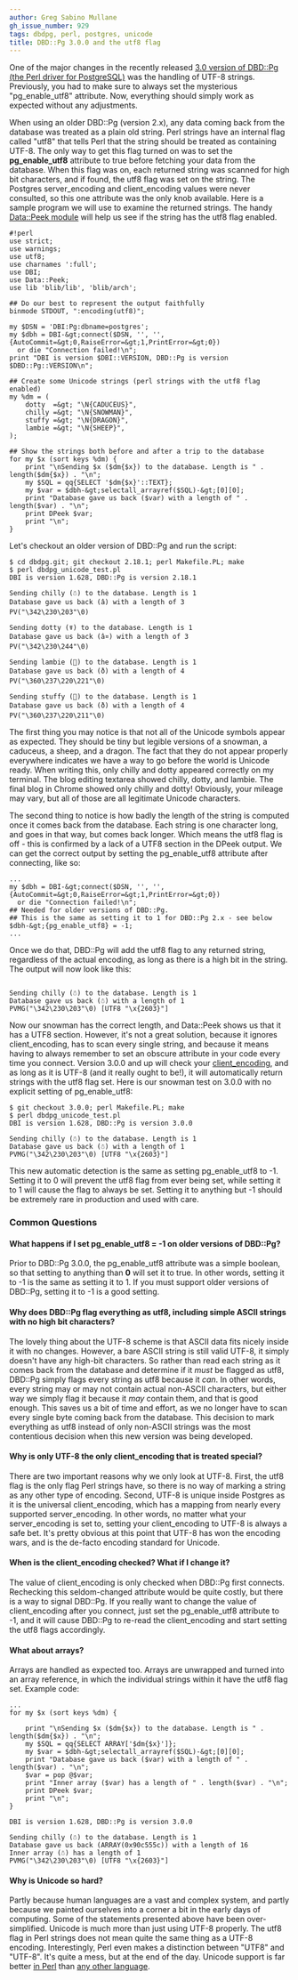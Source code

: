 ```yaml
---
author: Greg Sabino Mullane
gh_issue_number: 929
tags: dbdpg, perl, postgres, unicode
title: DBD::Pg 3.0.0 and the utf8 flag
---
```




One of the major changes in the recently released [3.0 version of DBD::Pg (the Perl driver for PostgreSQL)](http://blog.endpoint.com/2014/02/perl-postgresql-driver-dbdpg-300.html) was the handling of UTF-8 strings. Previously, you had to make sure to always set the mysterious "pg_enable_utf8" attribute. Now, everything should simply work as expected without any adjustments.

When using an older DBD::Pg (version 2.x), any data coming back from the database was treated as a plain old string. Perl strings have an internal flag called "utf8" that tells Perl that the string should be treated as containing UTF-8. The only way to get this flag turned on was to set the **pg_enable_utf8** attribute to true before fetching your data from the database. When this flag was on, each returned string was scanned for high bit characters, and if found, the utf8 flag was set on the string. The Postgres server_encoding and client_encoding values were never consulted, so this one attribute was the only knob available. Here is a sample program we will use to examine the returned strings. The handy [Data::Peek module](http://search.cpan.org/~hmbrand/Data-Peek/Peek.pm) will help us see if the string has the utf8 flag enabled.

```
#!perl
use strict;
use warnings;
use utf8;
use charnames ':full';
use DBI;
use Data::Peek;
use lib 'blib/lib', 'blib/arch';

## Do our best to represent the output faithfully
binmode STDOUT, ":encoding(utf8)";

my $DSN = 'DBI:Pg:dbname=postgres';
my $dbh = DBI-&gt;connect($DSN, '', '', {AutoCommit=&gt;0,RaiseError=&gt;1,PrintError=&gt;0})
  or die "Connection failed!\n";                                            
print "DBI is version $DBI::VERSION, DBD::Pg is version $DBD::Pg::VERSION\n";

## Create some Unicode strings (perl strings with the utf8 flag enabled)
my %dm = (
    dotty  =&gt; "\N{CADUCEUS}",
    chilly =&gt; "\N{SNOWMAN}",
    stuffy =&gt; "\N{DRAGON}",
    lambie =&gt; "\N{SHEEP}",
);

## Show the strings both before and after a trip to the database
for my $x (sort keys %dm) {
    print "\nSending $x ($dm{$x}) to the database. Length is " . length($dm{$x}) . "\n";                                                                    
    my $SQL = qq{SELECT '$dm{$x}'::TEXT};             
    my $var = $dbh-&gt;selectall_arrayref($SQL)-&gt;[0][0];
    print "Database gave us back ($var) with a length of " . length($var) . "\n";
    print DPeek $var;
    print "\n";
}
```

Let's checkout an older version of DBD::Pg and run the script:

```
$ cd dbdpg.git; git checkout 2.18.1; perl Makefile.PL; make
$ perl dbdpg_unicode_test.pl
DBI is version 1.628, DBD::Pg is version 2.18.1

Sending chilly (☃) to the database. Length is 1
Database gave us back (â) with a length of 3
PV("\342\230\203"\0)

Sending dotty (☤) to the database. Length is 1
Database gave us back (â¤) with a length of 3
PV("\342\230\244"\0)

Sending lambie (🐑) to the database. Length is 1
Database gave us back (ð) with a length of 4
PV("\360\237\220\221"\0)

Sending stuffy (🐉) to the database. Length is 1
Database gave us back (ð) with a length of 4
PV("\360\237\220\211"\0)

```

The first thing you may notice is that not all of the Unicode symbols appear as expected. They should be tiny but legible versions of a snowman, a caduceus, a sheep, and a dragon. The fact that they do not appear properly everywhere indicates we have a way to go before the world is Unicode ready. When writing this, only chilly and dotty appeared correctly on my terminal. The blog editing textarea showed chilly, dotty, and lambie. The final blog in Chrome showed only chilly and dotty! Obviously, your mileage may vary, but all of those are all legitimate Unicode characters.

The second thing to notice is how badly the length of the string is computed once it comes back from the database. Each string is one character long, and goes in that way, but comes back longer. Which means the utf8 flag is off - this is confirmed by a lack of a UTF8 section in the DPeek output. We can get the correct output by setting the pg_enable_utf8 attribute after connecting, like so:

```
...
my $dbh = DBI-&gt;connect($DSN, '', '', {AutoCommit=&gt;0,RaiseError=&gt;1,PrintError=&gt;0})
  or die "Connection failed!\n";
## Needed for older versions of DBD::Pg.
## This is the same as setting it to 1 for DBD::Pg 2.x - see below
$dbh-&gt;{pg_enable_utf8} = -1;
...
```

Once we do that, DBD::Pg will add the utf8 flag to any returned string, regardless of the actual encoding, as long as there is a high bit in the string. The output will now look like this:

```

Sending chilly (☃) to the database. Length is 1
Database gave us back (☃) with a length of 1
PVMG("\342\230\203"\0) [UTF8 "\x{2603}"]

```

Now our snowman has the correct length, and Data::Peek shows us that it has a UTF8 section. However, it's not a great solution, because it ignores client_encoding, has to scan every single string, and because it means having to always remember  to set an obscure attribute in your code every time you connect. Version 3.0.0 and up will check your [client_encoding](http://www.postgresql.org/docs/9.3/static/multibyte.html), and as long as it is UTF-8 (and it really ought to be!), it will automatically return strings with the utf8 flag set. Here is our snowman test on 3.0.0 with no explicit setting of pg_enable_utf8:

```
$ git checkout 3.0.0; perl Makefile.PL; make
$ perl dbdpg_unicode_test.pl
DBI is version 1.628, DBD::Pg is version 3.0.0

Sending chilly (☃) to the database. Length is 1
Database gave us back (☃) with a length of 1
PVMG("\342\230\203"\0) [UTF8 "\x{2603}"]

```

This new automatic detection is the same as setting pg_enable_utf8 to -1. Setting it to 0 will prevent the utf8 flag from ever being set, while setting it to 1 will cause the flag to always be set. Setting it to anything but -1 should be extremely rare in production and used with care.

### Common Questions

#### What happens if I set pg_enable_utf8 = -1 on older versions of DBD::Pg?

Prior to DBD::Pg 3.0.0, the pg_enable_utf8 attribute was a simple boolean, so that setting to anything than **0** will set it to true. In other words, setting it to -1 is the same as setting it to 1. If you must support older versions of DBD::Pg, setting it to -1 is a good setting.

#### Why does DBD::Pg flag everything as utf8, including simple ASCII strings with no high bit characters?

The lovely thing about the UTF-8 scheme is that ASCII data fits nicely inside it with no changes. However, a bare ASCII string is still valid UTF-8, it simply doesn't have any high-bit characters. So rather than read each string as it comes back from the database and determine if it *must* be flagged as utf8, DBD::Pg simply flags every string as utf8 because it *can*. In other words, every string may or may not contain actual non-ASCII characters, but either way we simply flag it because it *may* contain them, and that is good enough. This saves us a bit of time and effort, as we no longer have to scan every single byte coming back from the database. This decision to mark everything as utf8 instead of only non-ASCII strings was the most contentious decision when this new version was being developed.

#### Why is only UTF-8 the only client_encoding that is treated special?

There are two important reasons why we only look at UTF-8. First, the utf8 flag is the only flag Perl strings have, so there is no way of marking a string as any other type of encoding. Second, UTF-8 is unique inside Postgres as it is the universal client_encoding, which has a mapping from nearly every supported server_encoding. In other words, no matter what your server_encoding is set to, setting your client_encoding to UTF-8 is always a safe bet. It's pretty obvious at this point that UTF-8 has won the encoding wars, and is the de-facto encoding standard for Unicode.

#### When is the client_encoding checked? What if I change it?

The value of client_encoding is only checked when DBD::Pg first connects. Rechecking this seldom-changed attribute would be quite costly, but there is a way to signal DBD::Pg. If you really want to change the value of client_encoding after you connect, just set the pg_enable_utf8 attribute to -1, and it will cause DBD::Pg to re-read the client_encoding and start setting the utf8 flags accordingly.

#### What about arrays?

Arrays are handled as expected too. Arrays are unwrapped and turned into an array reference, in which the individual strings within it have the utf8 flag set. Example code:

```
...
for my $x (sort keys %dm) {

    print "\nSending $x ($dm{$x}) to the database. Length is " . length($dm{$x}) . "\n";
    my $SQL = qq{SELECT ARRAY['$dm{$x}']};
    my $var = $dbh-&gt;selectall_arrayref($SQL)-&gt;[0][0];
    print "Database gave us back ($var) with a length of " . length($var) . "\n";
    $var = pop @$var;
    print "Inner array ($var) has a length of " . length($var) . "\n";
    print DPeek $var;
    print "\n";
}

DBI is version 1.628, DBD::Pg is version 3.0.0

Sending chilly (☃) to the database. Length is 1
Database gave us back (ARRAY(0x90c555c)) with a length of 16
Inner array (☃) has a length of 1
PVMG("\342\230\203"\0) [UTF8 "\x{2603}"]

```

#### Why is Unicode so hard?

Partly because human languages are a vast and complex system, and partly because we painted ourselves into a corner a bit in the early days of computing. Some of the statements presented above have been over-simplified. Unicode is much more than just using UTF-8 properly. The utf8 flag in Perl strings does not mean quite the same thing as a UTF-8 encoding. Interestingly, Perl even makes a distinction between "UTF8" and "UTF-8". It's quite a mess, but at the end of the day. Unicode support is far better [in Perl](http://perldoc.perl.org/perlunicode.html) than [any other language](http://dheeb.files.wordpress.com/2011/07/gbu.pdf).


